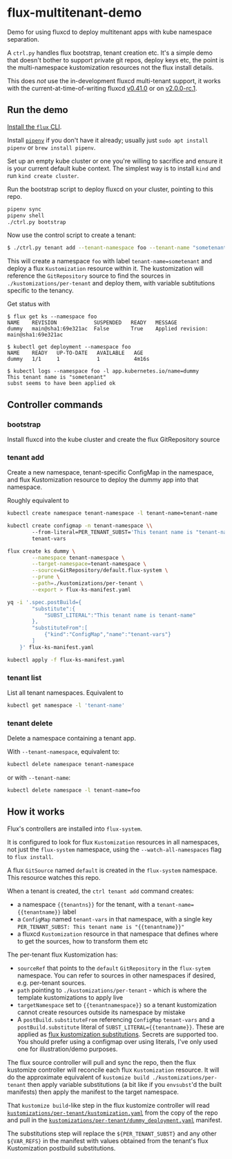# flux-multitenant-demo

Demo for using fluxcd to deploy multitenant apps with kube namespace separation.

A `ctrl.py` handles flux bootstrap, tenant creation etc. It's a simple demo that
doesn't bother to support private git repos, deploy keys etc, the point is the
multi-namespace kustomization resources not the flux install details.

This does *not* use the in-development fluxcd multi-tenant support, it works
with the current-at-time-of-writing fluxcd
[v0.41.0](https://github.com/fluxcd/flux2/releases/tag/v0.41.2)
or on [v2.0.0-rc.1](https://github.com/fluxcd/flux2/releases/tag/v2.0.0-rc.1).

## Run the demo

[Install the `flux` CLI](https://fluxcd.io/flux/installation/#install-the-flux-cli).

Install [`pipenv`](https://pypi.org/project/pipenv/) if you don't have it
already; usually just `sudo apt install pipenv` or `brew install pipenv`.

Set up an empty kube cluster or one you're willing to sacrifice and ensure it
is your current default kube context. The simplest way is to install `kind` and
run `kind create cluster`.

Run the bootstrap script to deploy fluxcd on your cluster, pointing to this
repo.

```sh
pipenv sync
pipenv shell
./ctrl.py bootstrap
```

Now use the control script to create a tenant:

```sh
$ ./ctrl.py tenant add --tenant-namespace foo --tenant-name "sometenant"            
```

This will create a namespace `foo` with label `tenant-name=sometenant` and deploy a
flux `Kustomization` resource within it. The kustomization will reference the
`GitRepository` source to find the sources in `./kustomizations/per-tenant`
and deploy them, with variable subtitutions specific to the tenancy.

Get status with

```
$ flux get ks --namespace foo                         
NAME 	REVISION          	SUSPENDED	READY	MESSAGE                              
dummy	main@sha1:69e321ac	False    	True 	Applied revision: main@sha1:69e321ac

$ kubectl get deployment --namespace foo              
NAME    READY   UP-TO-DATE   AVAILABLE   AGE
dummy   1/1     1            1           4m16s

$ kubectl logs --namespace foo -l app.kubernetes.io/name=dummy 
This tenant name is "sometenant"
subst seems to have been applied ok
```

## Controller commands

### bootstrap

Install fluxcd into the kube cluster and create the flux GitRepository source

### tenant add

Create a new namespace, tenant-specific ConfigMap in the namespace, and flux Kustomization
resource to deploy the dummy app into that namespace.

Roughly equivalent to

```sh
kubectl create namespace tenant-namespace -l tenant-name=tenant-name

kubectl create configmap -n tenant-namespace \\
        --from-literal=PER_TENANT_SUBST='This tenant name is "tenant-name"' \\
        tenant-vars

flux create ks dummy \
        --namespace tenant-namespace \
        --target-namespace=tenant-namespace \
        --source=GitRepository/default.flux-system \
        --prune \
        --path=./kustomizations/per-tenant \
        --export > flux-ks-manifest.yaml

yq -i '.spec.postBuild={
		"substitute":{
			"SUBST_LITERAL":"This tenant name is tenant-name"
		},
		"substituteFrom":[
			{"kind":"ConfigMap","name":"tenant-vars"}
		]
	}' flux-ks-manifest.yaml

kubectl apply -f flux-ks-manifest.yaml
```

### tenant list

List all tenant namespaces. Equivalent to

```sh
kubectl get namespace -l 'tenant-name'
```

### tenant delete

Delete a namespace containing a tenant app.

With `--tenant-namespace`, equivalent to:

```sh
kubectl delete namespace tenant-namespace
```

or with `--tenant-name`:

```sh
kubectl delete namespace -l tenant-name=foo
```

## How it works

Flux's controllers are installed into `flux-system`.

It is configured to look for flux `Kustomization` resources in all namespaces,
not just the `flux-system` namespace, using the `--watch-all-namespaces` flag
to `flux install`.

A flux `GitSource` named `default` is created in the `flux-system` namespace. This
resource watches this repo.

When a tenant is created, the `ctrl tenant add` command creates:

* a namespace `{{tenantns}}` for the tenant, with a `tenant-name={{tenantname}}` label
* a `ConfigMap` named `tenant-vars` in that namespace, with a single key
  `PER_TENANT_SUBST: This tenant name is "{{tenantname}}"`
* a fluxcd `Kustomization` resource in that namespace that defines where to get the
  sources, how to transform them etc

The per-tenant flux Kustomization has:

* `sourceRef` that points to the `default` `GitRepository` in the `flux-sytem`
  namespace. You can refer to sources in other namespaces if desired, e.g.
  per-tenant sources.
* `path` pointing to `./kustomizations/per-tenant` - which is where the
  template kustomizations to apply live
* `targetNamespace` set to `{{tenantnamespace}}` so a tenant kustomization
  cannot create resources outside its namespace by mistake
* A `postBuild.substituteFrom` referencing `ConfigMap` `tenant-vars`
  and a `postBuild.substitute` literal of `SUBST_LITERAL={{tenantname}}`. These
  are applied as
  [flux kustomization substitutions](https://fluxcd.io/flux/components/kustomize/kustomization/#post-build-variable-substitution).
  Secrets are supported too. You should prefer using a configmap over using
  literals, I've only used one for illustration/demo purposes.

The flux source controller will pull and sync the repo, then the flux kustomize
controller will reconcile each flux `Kustomization` resource. It will do the
approximate equivalent of `kustomize build ./kustomizations/per-tenant` then
apply variable substitutions (a bit like if you `envsubst`'d the built manifests)
then apply the manifest to the target namespace.

That `kustomize build`-like step in the flux kustomize controller will read
[`kustomizations/per-tenant/kustomization.yaml`](./kustomizations/per-tenant/kustomization.yaml)
from the copy of the repo and pull in the
[`kustomizations/per-tenant/dummy_deployment.yaml`](./kustomizations/per-tenant/dummy_deployment.yaml)
manifest.

The substitutions step will replace the `${PER_TENANT_SUBST}` and any other
`${VAR_REFS}` in the manifest with values obtained from the tenant's
flux Kustomization postbuild substitutions.
